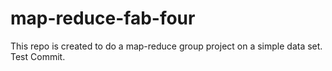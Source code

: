 # map-reduce-fab-four
This repo is created to do a map-reduce group project on a simple data set. Test Commit.
